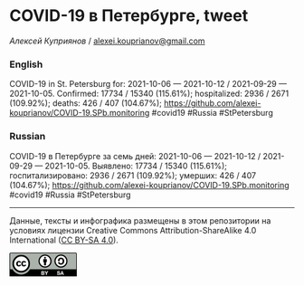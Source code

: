COVID-19 в Петербурге, tweet
============================

*Алексей Куприянов* /
<a href="mailto:alexei.kouprianov@gmail.com" class="email">alexei.kouprianov@gmail.com</a>

### English

COVID-19 in St. Petersburg for: 2021-10-06 — 2021-10-12 / 2021-09-29 —
2021-10-05. Сonfirmed: 17734 / 15340 (115.61%); hospitalized: 2936 /
2671 (109.92%); deaths: 426 / 407 (104.67%);
<a href="https://github.com/alexei-kouprianov/COVID-19.SPb.monitoring" class="uri">https://github.com/alexei-kouprianov/COVID-19.SPb.monitoring</a>
\#covid19 \#Russia \#StPetersburg

### Russian

COVID-19 в Петербурге за семь дней: 2021-10-06 — 2021-10-12 / 2021-09-29
— 2021-10-05. Выявлено: 17734 / 15340 (115.61%); госпитализировано: 2936
/ 2671 (109.92%); умерших: 426 / 407 (104.67%);
<a href="https://github.com/alexei-kouprianov/COVID-19.SPb.monitoring" class="uri">https://github.com/alexei-kouprianov/COVID-19.SPb.monitoring</a>
\#covid19 \#Russia \#StPetersburg

------------------------------------------------------------------------

Данные, тексты и инфографика размещены в этом репозитории на условиях
лицензии Creative Commons Attribution-ShareAlike 4.0 International ([CC
BY-SA 4.0](https://creativecommons.org/licenses/by-sa/4.0/)).

![](../misc/CC-BY-SA-icon.png "CC-BY-SA")
